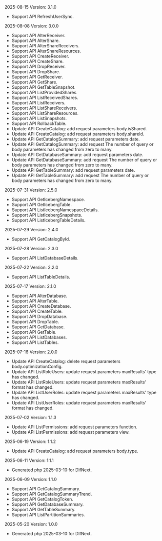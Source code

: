 2025-08-15 Version: 3.1.0
- Support API RefreshUserSync.


2025-08-08 Version: 3.0.0
- Support API AlterReceiver.
- Support API AlterShare.
- Support API AlterShareReceivers.
- Support API AlterShareResources.
- Support API CreateReceiver.
- Support API CreateShare.
- Support API DropReceiver.
- Support API DropShare.
- Support API GetReceiver.
- Support API GetShare.
- Support API GetTableSnapshot.
- Support API ListProvidedShares.
- Support API ListReceivedShares.
- Support API ListReceivers.
- Support API ListShareReceivers.
- Support API ListShareResources.
- Support API ListSnapshots.
- Support API RollbackTable.
- Update API CreateCatalog: add request parameters body.isShared.
- Update API CreateCatalog: add request parameters body.shareId.
- Update API GetCatalogSummary: add request parameters date.
- Update API GetCatalogSummary: add request The number of query or body parameters has changed from zero to many.
- Update API GetDatabaseSummary: add request parameters date.
- Update API GetDatabaseSummary: add request The number of query or body parameters has changed from zero to many.
- Update API GetTableSummary: add request parameters date.
- Update API GetTableSummary: add request The number of query or body parameters has changed from zero to many.


2025-07-31 Version: 2.5.0
- Support API GetIcebergNamespace.
- Support API GetIcebergTable.
- Support API ListIcebergNamespaceDetails.
- Support API ListIcebergSnapshots.
- Support API ListIcebergTableDetails.


2025-07-29 Version: 2.4.0
- Support API GetCatalogById.


2025-07-28 Version: 2.3.0
- Support API ListDatabaseDetails.


2025-07-22 Version: 2.2.0
- Support API ListTableDetails.


2025-07-17 Version: 2.1.0
- Support API AlterDatabase.
- Support API AlterTable.
- Support API CreateDatabase.
- Support API CreateTable.
- Support API DropDatabase.
- Support API DropTable.
- Support API GetDatabase.
- Support API GetTable.
- Support API ListDatabases.
- Support API ListTables.


2025-07-16 Version: 2.0.0
- Update API CreateCatalog: delete request parameters body.optimizationConfig.
- Update API ListRoleUsers: update request parameters maxResults' type has changed.
- Update API ListRoleUsers: update request parameters maxResults' format has changed.
- Update API ListUserRoles: update request parameters maxResults' type has changed.
- Update API ListUserRoles: update request parameters maxResults' format has changed.


2025-07-02 Version: 1.1.3
- Update API ListPermissions: add request parameters function.
- Update API ListPermissions: add request parameters view.


2025-06-19 Version: 1.1.2
- Update API CreateCatalog: add request parameters body.type.


2025-06-11 Version: 1.1.1
- Generated php 2025-03-10 for DlfNext.

2025-06-09 Version: 1.1.0
- Support API GetCatalogSummary.
- Support API GetCatalogSummaryTrend.
- Support API GetCatalogToken.
- Support API GetDatabaseSummary.
- Support API GetTableSummary.
- Support API ListPartitionSummaries.


2025-05-20 Version: 1.0.0
- Generated php 2025-03-10 for DlfNext.

